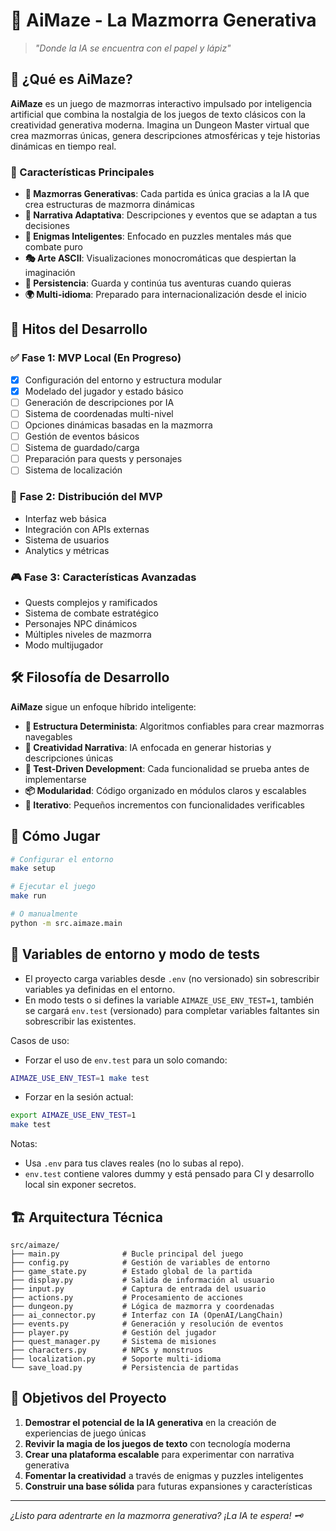# 🎲 AiMaze - La Mazmorra Generativa

> *"Donde la IA se encuentra con el papel y lápiz"*

## 🎯 ¿Qué es AiMaze?

**AiMaze** es un juego de mazmorras interactivo impulsado por inteligencia artificial que combina la nostalgia de los juegos de texto clásicos con la creatividad generativa moderna. Imagina un Dungeon Master virtual que crea mazmorras únicas, genera descripciones atmosféricas y teje historias dinámicas en tiempo real.

### 🌟 Características Principales

- **🎨 Mazmorras Generativas**: Cada partida es única gracias a la IA que crea estructuras de mazmorra dinámicas
- **📖 Narrativa Adaptativa**: Descripciones y eventos que se adaptan a tus decisiones
- **🧩 Enigmas Inteligentes**: Enfocado en puzzles mentales más que combate puro
- **🎭 Arte ASCII**: Visualizaciones monocromáticas que despiertan la imaginación
- **💾 Persistencia**: Guarda y continúa tus aventuras cuando quieras
- **🌍 Multi-idioma**: Preparado para internacionalización desde el inicio

## 🚀 Hitos del Desarrollo

### ✅ **Fase 1: MVP Local** (En Progreso)
- [x] Configuración del entorno y estructura modular
- [x] Modelado del jugador y estado básico
- [ ] Generación de descripciones por IA
- [ ] Sistema de coordenadas multi-nivel
- [ ] Opciones dinámicas basadas en la mazmorra
- [ ] Gestión de eventos básicos
- [ ] Sistema de guardado/carga
- [ ] Preparación para quests y personajes
- [ ] Sistema de localización

### 🔮 **Fase 2: Distribución del MVP**
- Interfaz web básica
- Integración con APIs externas
- Sistema de usuarios
- Analytics y métricas

### 🎮 **Fase 3: Características Avanzadas**
- Quests complejos y ramificados
- Sistema de combate estratégico
- Personajes NPC dinámicos
- Múltiples niveles de mazmorra
- Modo multijugador

## 🛠️ Filosofía de Desarrollo

**AiMaze** sigue un enfoque híbrido inteligente:

- **🔄 Estructura Determinista**: Algoritmos confiables para crear mazmorras navegables
- **🎨 Creatividad Narrativa**: IA enfocada en generar historias y descripciones únicas
- **🧪 Test-Driven Development**: Cada funcionalidad se prueba antes de implementarse
- **📦 Modularidad**: Código organizado en módulos claros y escalables
- **🎯 Iterativo**: Pequeños incrementos con funcionalidades verificables

## 🎲 Cómo Jugar

```bash
# Configurar el entorno
make setup

# Ejecutar el juego
make run

# O manualmente
python -m src.aimaze.main
```

## 🔧 Variables de entorno y modo de tests

- El proyecto carga variables desde `.env` (no versionado) sin sobrescribir variables ya definidas en el entorno.
- En modo tests o si defines la variable `AIMAZE_USE_ENV_TEST=1`, también se cargará `env.test` (versionado) para completar variables faltantes sin sobrescribir las existentes.

Casos de uso:

- Forzar el uso de `env.test` para un solo comando:

```bash
AIMAZE_USE_ENV_TEST=1 make test
```

- Forzar en la sesión actual:

```bash
export AIMAZE_USE_ENV_TEST=1
make test
```

Notas:
- Usa `.env` para tus claves reales (no lo subas al repo).
- `env.test` contiene valores dummy y está pensado para CI y desarrollo local sin exponer secretos.

## 🏗️ Arquitectura Técnica

```
src/aimaze/
├── main.py              # Bucle principal del juego
├── config.py            # Gestión de variables de entorno
├── game_state.py        # Estado global de la partida
├── display.py           # Salida de información al usuario
├── input.py             # Captura de entrada del usuario
├── actions.py           # Procesamiento de acciones
├── dungeon.py           # Lógica de mazmorra y coordenadas
├── ai_connector.py      # Interfaz con IA (OpenAI/LangChain)
├── events.py            # Generación y resolución de eventos
├── player.py            # Gestión del jugador
├── quest_manager.py     # Sistema de misiones
├── characters.py        # NPCs y monstruos
├── localization.py      # Soporte multi-idioma
└── save_load.py         # Persistencia de partidas
```

## 🎯 Objetivos del Proyecto

1. **Demostrar el potencial de la IA generativa** en la creación de experiencias de juego únicas
2. **Revivir la magia de los juegos de texto** con tecnología moderna
3. **Crear una plataforma escalable** para experimentar con narrativa generativa
4. **Fomentar la creatividad** a través de enigmas y puzzles inteligentes
5. **Construir una base sólida** para futuras expansiones y características

---

*¿Listo para adentrarte en la mazmorra generativa? ¡La IA te espera! 🗝️*
